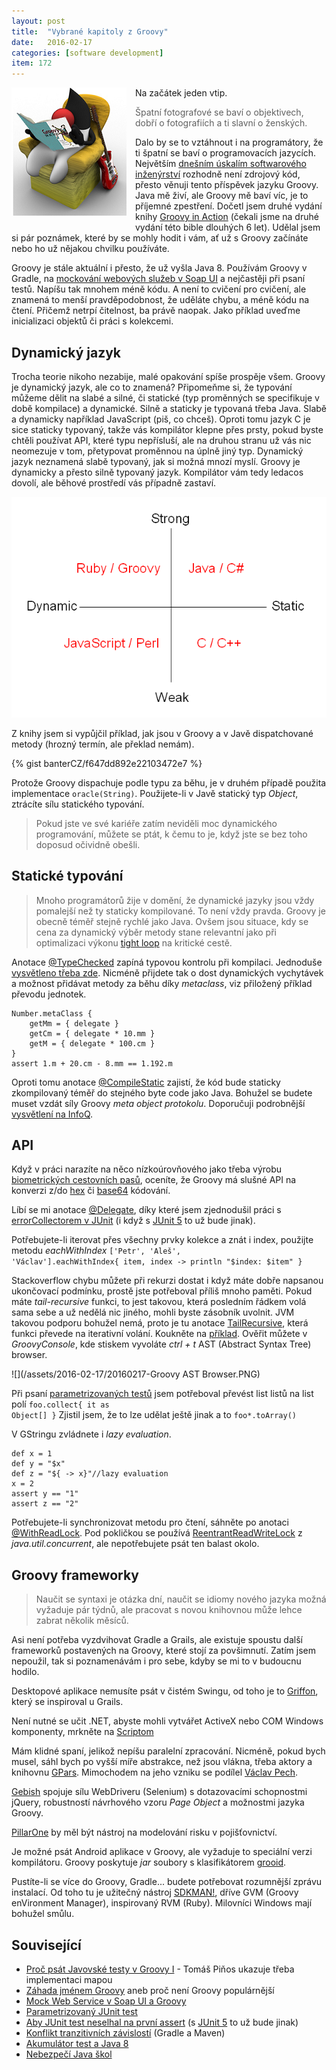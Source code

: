 ```yaml
---
layout: post
title:  "Vybrané kapitoly z Groovy"
date:   2016-02-17
categories: [software development]
item: 172
---
```

<img src="/assets/2016-02-17/20160217-java-groovy1.png" style="float: left; margin: 0 1em 1em 0; text-align: center;" />Na začátek jeden vtip.

> Špatní fotografové se baví o objektivech, dobří o fotografiích a ti slavní o ženských.

Dalo by se to vztáhnout i na programátory, že ti špatní se baví o programovacích jazycích. Největším <a href="/item/168">dnešním úskalím softwarového inženýrství</a> rozhodně není zdrojový kód, přesto věnuji tento příspěvek jazyku Groovy. Java mě živí, ale Groovy mě baví víc, je to příjemné zpestření. Dočetl jsem druhé vydání knihy <a href="http://amzn.to/1PM5Ego">Groovy in Action</a> (čekali jsme na druhé vydání této bible dlouhých 6 let). Udělal jsem si pár poznámek, které by se mohly hodit i vám, ať už s Groovy začínáte nebo ho už nějakou chvilku používáte.
<!--more-->

Groovy je stále aktuální i přesto, že už vyšla Java 8. Používám Groovy v Gradle, na <a href="/item/167">mockování webových služeb v Soap UI</a> a nejčastěji při psaní testů. Napíšu tak mnohem méně kódu. A není to cvičení pro cvičení, ale znamená to menší pravděpodobnost, že uděláte chybu, a méně kódu na čtení. Přičemž netrpí čitelnost, ba právě naopak. Jako příklad uveďme inicializaci objektů či práci s kolekcemi.

Dynamický jazyk
------

Trocha teorie nikoho nezabije, malé opakování spíše prospěje všem. Groovy je dynamický jazyk, ale co to znamená? Připomeňme si, že typování můžeme dělit na slabé a silné, či statické (typ proměnných se specifikuje v době kompilace) a dynamické. Silně a staticky je typovaná třeba Java. Slabě a dynamicky například JavaScript (piš, co chceš). Oproti tomu jazyk C je sice staticky typovaný, takže vás kompilátor klepne přes prsty, pokud byste chtěli používat API, které typu nepřísluší, ale na druhou stranu už vás nic neomezuje v tom, přetypovat proměnnou na úplně jiný typ. Dynamický jazyk neznamená slabě typovaný, jak si možná mnozí myslí. Groovy je dynamicky a přesto silně typovaný jazyk. Kompilátor vám tedy ledacos dovolí, ale běhové prostředí vás případně zastaví.<br/>

![](/assets/2016-02-17/20160217-typing_groovy.png)

Z knihy jsem si vypůjčil příklad, jak jsou v Groovy a v Javě dispatchované  metody (hrozný termín, ale překlad nemám).

{% gist banterCZ/f647dd892e22103472e7 %}

Protože Groovy dispachuje podle typu za běhu, je v druhém případě použita implementace <code>oracle(String)</code>. Použijete-li v Javě statický typ <em>Object</em>, ztrácíte sílu statického typování.<blockquote>Pokud jste ve své kariéře zatím neviděli moc dynamického programování, můžete se ptát, k čemu to je, když jste se bez toho doposud očividně obešli.</blockquote>

Statické typování
------

<blockquote>Mnoho programátorů žije v domění, že dynamické jazyky jsou vždy pomalejší než ty staticky kompilované. To není vždy pravda. Groovy je obecně téměř stejně rychlé jako Java. Ovšem jsou situace, kdy se cena za dynamický výběr metody stane relevantní jako při optimalizaci výkonu <a href="https://en.wiktionary.org/wiki/tight_loop">tight loop</a> na kritické cestě.</blockquote>Anotace <a href="http://docs.groovy-lang.org/latest/html/gapi/groovy/transform/TypeChecked.html">@TypeChecked</a> zapíná typovou kontrolu při kompilaci. Jednoduše <a href="http://octodecillion.com/blog/use-type-checked-or-compile-static-for-groovy-scripts/">vysvětleno třeba zde</a>. Nicméně přijdete tak o dost dynamických vychytávek a možnost přidávat metody za běhu díky <em>metaclass</em>, viz přiložený příklad převodu jednotek.

    Number.metaClass {
        getMm = { delegate }
        getCm = { delegate * 10.mm }
        getM = { delegate * 100.cm }
    }
    assert 1.m + 20.cm - 8.mm == 1.192.m

Oproti tomu anotace <a href="http://docs.groovy-lang.org/latest/html/gapi/groovy/transform/CompileStatic.html">@CompileStatic</a> zajistí, že kód bude staticky zkompilovaný téměř do stejného byte code jako Java. Bohužel se budete muset vzdát síly Groovy <em>meta object protokolu</em>.
Doporučuji podrobnější <a href="http://www.infoq.com/articles/new-groovy-20">vysvětlení na InfoQ</a>.

API
------

Když v práci narazíte na něco nízkoúrovňového jako třeba výrobu <a href="/item/170">biometrických cestovních pasů</a>, oceníte, že Groovy má slušné API na konverzi z/do <a href="http://mrhaki.blogspot.de/2014/04/groovy-goodness-converting-byte-array.html">hex</a> či <a href="http://mrhaki.blogspot.de/2009/11/groovy-goodness-base64-encoding.html">base64</a> kódování.

Líbí se mi anotace <a href="http://docs.groovy-lang.org/next/html/gapi/groovy/lang/Delegate.html">@Delegate</a>, díky které jsem zjednodušil práci s <a href="/item/148">errorCollectorem v JUnit</a> (i když s <a href="http://blog.so-geht-software.de/2016/02/whats-new-in-junit-5/">JUnit 5</a> to už bude jinak).

Potřebujete-li iterovat přes všechny prvky kolekce a znát i index, použijte metodu <em>eachWithIndex</em>
<code>['Petr', 'Aleš', 'Václav'].eachWithIndex{ item, index -> println &quot;$index: $item&quot; } </code>

Stackoverflow chybu můžete při rekurzi dostat i když máte dobře 
napsanou ukončovací podmínku, prostě jste potřeboval příliš mnoho paměti. Pokud máte <em>tail-recursive</em> funkci, to jest takovou, která posledním řádkem volá sama sebe a už nedělá nic jiného, mohli byste zásobník uvolnit. JVM takovou podporu bohužel nemá, proto je tu anotace <a href="http://docs.groovy-lang.org/latest/html/gapi/groovy/transform/TailRecursive.html">TailRecursive</a>, která funkci převede na iterativní volání. Koukněte na <a href="https://dzone.com/articles/groovy-goodness-more-efficient">příklad</a>. Ověřit můžete v <em>GroovyConsole</em>, kde stiskem vyvoláte <em>ctrl + t</em> AST (Abstract Syntax Tree) browser.

![](/assets/2016-02-17/20160217-Groovy AST Browser.PNG)

Při psaní <a href="/item/146">parametrizovaných testů</a> jsem potřeboval převést list listů na list polí <code>foo.collect{ it as Object[] }</code> Zjistil jsem, že to lze udělat ještě jinak a to <code>foo*.toArray()</code>

V GStringu zvládnete i <em>lazy evaluation</em>.

    def x = 1
    def y = "$x"
    def z = "${ -> x}"//lazy evaluation
    x = 2
    assert y == "1"
    assert z == "2"

Potřebujete-li synchronizovat metodu pro čtení, sáhněte po anotaci <a href="http://docs.groovy-lang.org/latest/html/gapi/groovy/transform/WithReadLock.html">@WithReadLock</a>. Pod pokličkou se používá <a href="http://docs.oracle.com/javase/7/docs/api/java/util/concurrent/locks/ReentrantReadWriteLock.html">ReentrantReadWriteLock</a> z <em>java.util.concurrent</em>, ale nepotřebujete psát ten balast okolo.

Groovy frameworky
------

<blockquote>Naučit se syntaxi je otázka dní, naučit se idiomy nového jazyka možná vyžaduje pár týdnů, ale pracovat s novou knihovnou může lehce zabrat několik měsíců.</blockquote>Asi není potřeba vyzdvihovat Gradle a Grails, ale existuje spoustu další frameworků postavených na Groovy, které stojí za povšimnutí. Zatím jsem nepoužil, tak si poznamenávám i pro sebe, kdyby se mi to v budoucnu hodilo.

Desktopové aplikace nemusíte psát v čistém Swingu, od toho je to <a href="http://griffon-framework.org/">Griffon</a>, který se inspiroval u Grails.

Není nutné se učit .NET, abyste mohli vytvářet ActiveX nebo COM Windows komponenty, mrkněte na <a href="https://github.com/groovy/Scriptom/wiki">Scriptom</a> 

Mám klidné spaní, jelikož nepíšu paralelní zpracování. Nicméně, pokud bych musel, sáhl bych po vyšší míře abstrakce, než jsou vlákna, třeba aktory a knihovnu <a href="http://www.gpars.org/">GPars</a>. Mimochodem na jeho vzniku se podílel <a href="https://twitter.com/vaclav_pech">Václav Pech</a>.

<a href="http://www.gebish.org">Gebish</a> spojuje sílu WebDriveru (Selenium) s dotazovacími schopnostmi jQuery, robustností návrhového vzoru <em>Page Object</em> a možnostmi jazyka Groovy. 

<a href="http://www.pillarone.org/">PillarOne</a> by měl být nástroj na modelování risku v pojišťovnictví.

Je možné psát Android aplikace v Groovy, ale vyžaduje to speciální verzi kompilátoru. Groovy poskytuje <em>jar</em> soubory s klasifikátorem <a href="http://docs.groovy-lang.org/latest/html/documentation/tools-groovyc.html#section-android">grooid</a>.

Pustíte-li se více do Groovy, Gradle... budete potřebovat rozumnější zprávu instalací. Od toho tu je užitečný nástroj <a href="http://sdkman.io/">SDKMAN!</a>, dříve GVM (Groovy enVironment Manager), inspirovaný RVM (Ruby). Milovníci Windows mají bohužel smůlu.

Související
------

* <a href="http://www.aspectworks.com/2011/02/proc-psat-javovske-testy-v-groovy-i">Proč psát Javovské testy v Groovy I</a> - Tomáš Piňos ukazuje třeba implementaci mapou
* <a href="/item/150">Záhada jménem Groovy</a> aneb proč není Groovy populárnější
* <a href="/item/167">Mock Web Service v Soap UI a Groovy</a>
* <a href="/item/146">Parametrizovaný JUnit test</a>
* <a href="/item/148">Aby JUnit test neselhal na první assert</a> (s <a href="http://blog.so-geht-software.de/2016/02/whats-new-in-junit-5/">JUnit 5</a> to už bude jinak)
* <a href="/item/161">Konflikt tranzitivních závislostí<a/> (Gradle a Maven)
* <a href="/item/152">Akumulátor test a Java 8</a>
* <a href="/item/162">Nebezpečí Java škol</a>